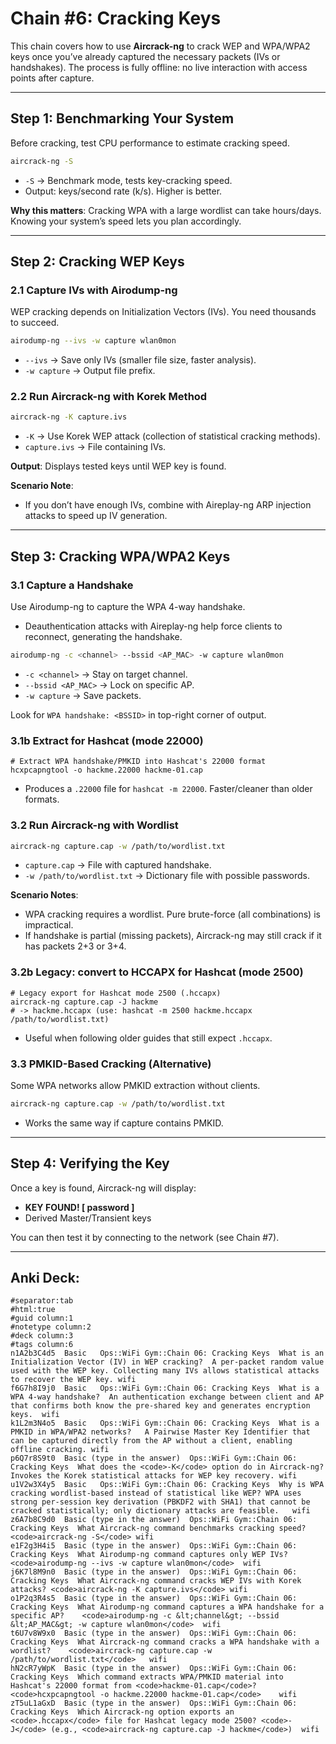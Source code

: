 # Chain #6: Cracking Keys

This chain covers how to use **Aircrack-ng** to crack WEP and WPA/WPA2 keys once you’ve already captured the necessary packets (IVs or handshakes). The process is fully offline: no live interaction with access points after capture.

---

## Step 1: Benchmarking Your System

Before cracking, test CPU performance to estimate cracking speed.

```bash
aircrack-ng -S
```
- `-S` → Benchmark mode, tests key-cracking speed.
- Output: keys/second rate (k/s). Higher is better.

**Why this matters**: Cracking WPA with a large wordlist can take hours/days. Knowing your system’s speed lets you plan accordingly.

---

## Step 2: Cracking WEP Keys

### 2.1 Capture IVs with Airodump-ng

WEP cracking depends on Initialization Vectors (IVs). You need thousands to succeed.

```bash
airodump-ng --ivs -w capture wlan0mon
```
- `--ivs` → Save only IVs (smaller file size, faster analysis).
- `-w capture` → Output file prefix.

### 2.2 Run Aircrack-ng with Korek Method

```bash
aircrack-ng -K capture.ivs
```
- `-K` → Use Korek WEP attack (collection of statistical cracking methods).
- `capture.ivs` → File containing IVs.

**Output**: Displays tested keys until WEP key is found.

**Scenario Note**:
- If you don’t have enough IVs, combine with Aireplay-ng ARP injection attacks to speed up IV generation.

---

## Step 3: Cracking WPA/WPA2 Keys

### 3.1 Capture a Handshake

Use Airodump-ng to capture the WPA 4-way handshake.
- Deauthentication attacks with Aireplay-ng help force clients to reconnect, generating the handshake.

```bash
airodump-ng -c <channel> --bssid <AP_MAC> -w capture wlan0mon
```
- `-c <channel>` → Stay on target channel.
- `--bssid <AP_MAC>` → Lock on specific AP.
- `-w capture` → Save packets.

Look for `WPA handshake: <BSSID>` in top-right corner of output.

### 3.1b Extract for Hashcat (mode 22000)

```
# Extract WPA handshake/PMKID into Hashcat's 22000 format
hcxpcapngtool -o hackme.22000 hackme-01.cap
```
- Produces a `.22000` file for `hashcat -m 22000`. Faster/cleaner than older formats.
### 3.2 Run Aircrack-ng with Wordlist

```bash
aircrack-ng capture.cap -w /path/to/wordlist.txt
```
- `capture.cap` → File with captured handshake.
- `-w /path/to/wordlist.txt` → Dictionary file with possible passwords.

**Scenario Notes**:
- WPA cracking requires a wordlist. Pure brute-force (all combinations) is impractical.
- If handshake is partial (missing packets), Aircrack-ng may still crack if it has packets 2+3 or 3+4.

### 3.2b Legacy: convert to HCCAPX for Hashcat (mode 2500)

```
# Legacy export for Hashcat mode 2500 (.hccapx)
aircrack-ng capture.cap -J hackme
# -> hackme.hccapx (use: hashcat -m 2500 hackme.hccapx /path/to/wordlist.txt)
```
- Useful when following older guides that still expect `.hccapx`.
### 3.3 PMKID-Based Cracking (Alternative)

Some WPA networks allow PMKID extraction without clients.

```bash
aircrack-ng capture.cap -w /path/to/wordlist.txt
```
- Works the same way if capture contains PMKID.

---

## Step 4: Verifying the Key

Once a key is found, Aircrack-ng will display:
- **KEY FOUND! [ password ]**
- Derived Master/Transient keys

You can then test it by connecting to the network (see Chain #7).

---

## Anki Deck:

```
#separator:tab
#html:true
#guid column:1
#notetype column:2
#deck column:3
#tags column:6
n1A2b3C4d5	Basic	Ops::WiFi Gym::Chain 06: Cracking Keys	What is an Initialization Vector (IV) in WEP cracking?	A per-packet random value used with the WEP key. Collecting many IVs allows statistical attacks to recover the WEP key.	wifi
f6G7h8I9j0	Basic	Ops::WiFi Gym::Chain 06: Cracking Keys	What is a WPA 4-way handshake?	An authentication exchange between client and AP that confirms both know the pre-shared key and generates encryption keys.	wifi
k1L2m3N4o5	Basic	Ops::WiFi Gym::Chain 06: Cracking Keys	What is a PMKID in WPA/WPA2 networks?	A Pairwise Master Key Identifier that can be captured directly from the AP without a client, enabling offline cracking.	wifi
p6Q7r8S9t0	Basic (type in the answer)	Ops::WiFi Gym::Chain 06: Cracking Keys	What does the <code>-K</code> option do in Aircrack-ng?	Invokes the Korek statistical attacks for WEP key recovery.	wifi
u1V2w3X4y5	Basic	Ops::WiFi Gym::Chain 06: Cracking Keys	Why is WPA cracking wordlist-based instead of statistical like WEP?	WPA uses strong per-session key derivation (PBKDF2 with SHA1) that cannot be cracked statistically; only dictionary attacks are feasible.	wifi
z6A7b8C9d0	Basic (type in the answer)	Ops::WiFi Gym::Chain 06: Cracking Keys	What Aircrack-ng command benchmarks cracking speed?	<code>aircrack-ng -S</code>	wifi
e1F2g3H4i5	Basic (type in the answer)	Ops::WiFi Gym::Chain 06: Cracking Keys	What Airodump-ng command captures only WEP IVs?	<code>airodump-ng --ivs -w capture wlan0mon</code>	wifi
j6K7l8M9n0	Basic (type in the answer)	Ops::WiFi Gym::Chain 06: Cracking Keys	What Aircrack-ng command cracks WEP IVs with Korek attacks?	<code>aircrack-ng -K capture.ivs</code>	wifi
o1P2q3R4s5	Basic (type in the answer)	Ops::WiFi Gym::Chain 06: Cracking Keys	What Airodump-ng command captures a WPA handshake for a specific AP?	<code>airodump-ng -c &lt;channel&gt; --bssid &lt;AP_MAC&gt; -w capture wlan0mon</code>	wifi
t6U7v8W9x0	Basic (type in the answer)	Ops::WiFi Gym::Chain 06: Cracking Keys	What Aircrack-ng command cracks a WPA handshake with a wordlist?	<code>aircrack-ng capture.cap -w /path/to/wordlist.txt</code>	wifi
hN2cR7yWpK	Basic (type in the answer)	Ops::WiFi Gym::Chain 06: Cracking Keys	Which command extracts WPA/PMKID material into Hashcat's 22000 format from <code>hackme-01.cap</code>?	<code>hcxpcapngtool -o hackme.22000 hackme-01.cap</code>	wifi
zT5uL1aGxD	Basic (type in the answer)	Ops::WiFi Gym::Chain 06: Cracking Keys	Which Aircrack-ng option exports an <code>.hccapx</code> file for Hashcat legacy mode 2500?	<code>-J</code> (e.g., <code>aircrack-ng capture.cap -J hackme</code>)	wifi
```